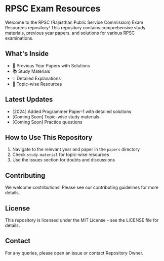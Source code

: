 # RPSC Exam Resources

Welcome to the RPSC (Rajasthan Public Service Commission) Exam Resources repository! This repository contains comprehensive study materials, previous year papers, and solutions for various RPSC examinations.

## What's Inside

- 📝 Previous Year Papers with Solutions
- 📚 Study Materials
- 💡 Detailed Explanations
- 🎯 Topic-wise Resources

## Latest Updates

- [2024] Added Programmer Paper-1 with detailed solutions
- [Coming Soon] Topic-wise study materials
- [Coming Soon] Practice questions

## How to Use This Repository

1. Navigate to the relevant year and paper in the `papers` directory
2. Check `study-material` for topic-wise resources
3. Use the issues section for doubts and discussions

## Contributing

We welcome contributions! Please see our contributing guidelines for more details.

## License

This repository is licensed under the MIT License - see the LICENSE file for details.

## Contact

For any queries, please open an issue or contact Repository Owner.
